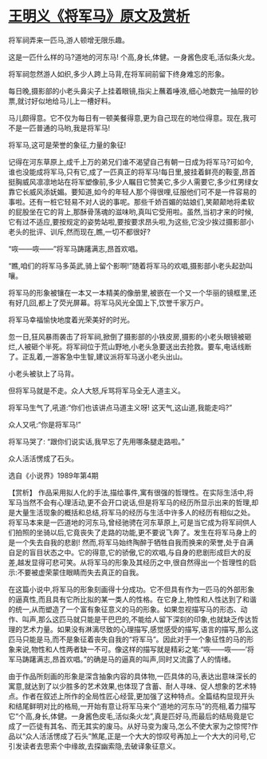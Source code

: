 # [王明义《将军马》原文及赏析](https://www.vrrw.net/wx/15299.html)

将军祠弄来一匹马,游人顿增无限乐趣。

这是一匹什么样的马?道地的河东马! 个高,身长,体健。一身酱色皮毛,活似条火龙。

将军祠忽然游人如织,多少人跨上马背,在将军祠前留下终身难忘的形象。

每日晚,摄影部的小老头鼻尖子上挂着眼镜,指尖上蘸着唾液,细心地数完一抽屉的钞票,就讨好似地给马儿上一槽好料。

马儿颇得意。它不仅为每日有一顿美餐得意,更为自己现在的地位得意。现在,我可不是一匹普通的马哟,我是将军马!

将军马,这可是荣誉的象征,力量的象征!

记得在河东草原上,成千上万的弟兄们谁不渴望自己有朝一日成为将军马?可如今,谁也没能成将军马,只有它,成了一匹真正的将军马!每日里,披挂着鲜亮的鞍銮,昂首挺胸威风凛凛地站在将军塑像前,多少人瞩目它赞美它,多少人需要它,多少红男绿女靠它长威风添妩媚。要知道,如今的年轻人那个得很哩,征服他们可不是一件容易的事啦。还有一桩它轻易不对人说的事呢。那些千娇百媚的姑娘们,笑颠颠地将柔软的屁股坐在它的背上,那酥骨荡魂的滋味哟,真叫它受用啦。虽然,当初才来的时候,它有过不适应,要按规定的姿势站啦,要按要求昂头啦,为这些,它没少挨过摄影部小老头的批评、训斥,然而现在,瞧,一切不都很好?

“咴——咴——”将军马踌躇满志,昂首欢唱。

“瞧,咱们的将军马多英武,骑上留个影啊!”随着将军马的欢唱,摄影部小老头起劲叫嚷。

将军马的形象被镶在一本又一本精美的像册里,被嵌在一个又一个华丽的镜框里,还有好几回,都上了荧光屏幕。将军马风光全国上下,饮誉千家万户。

将军马幸福愉快地度着光荣美好的时光。

忽一日,狂风暴雨袭击了将军祠,掀倒了摄影部的小铁皮房,摄影的小老头眼镜被砸烂,人被砸个半死。将军祠位于荒山野地,小老头急要送出去抢救。要车,电话线断了。正乱着,一游客急中生智,建议派将军马送小老头出山。

小老头被驮上了马背。

但将军马就是不走。众人大怒,斥骂将军马全无人道主义。

将军马生气了,吼道:“你们也该讲点马道主义呀! 这天气,这山道,我能走吗?”

众人又吼:“你是将军马!”

将军马哭了: “跟你们说实话,我早忘了先用哪条腿走路啦。”

众人活活愣成了石头。

选自《小说界》1989年第4期



【赏析】 作品采用拟人化的手法,描绘事件,寓有很强的哲理性。在实际生活中,将军马当然不会有心理活动,更不会开口说话,但是将军马的经历所显示出来的哲理,却是大量生活现象的概括和总结,将军马的经历与生活中许多人的经历有相似之处。将军马本来是一匹道地的河东马,曾经驰骋在河东草原上,可是当它成为将军祠供人们拍照的坐骑以后,它竟丧失了走路的功能,更不要说飞奔了。发生在将军马身上的是一个失去自我的悲剧! 然而,将军马始终陶醉于牺牲自我而换来的荣誉,处于自满自足的盲目状态之中。它的得意,它的骄傲,它的欢唱,与自身的悲剧形成巨大的反差,越发显得可悲可笑。从将军马的形象及其经历之中,很自然得出一个哲理性的启示:不要被虚荣蒙住眼睛而失去真正的自我。

在这篇小说中,将军马的形象刻画得十分成功。它不但具有作为一匹马的外部形象的逼真性,而且具有它所比拟的某一类人的性格。在它身上,物性和人性达到了和谐的统一,从而塑造了一个富有象征意义的马的形象。如果忽视描写马的形态、动作、叫声,那么这匹马就只能是干巴巴的,不能给人留下深刻的印象,也就缺乏传达哲理的艺术力量。如果没有淋漓尽致的心理描写,感觉感受的描写,语言的描写,那么这匹马只能是马,而不是象征着丧失自我的“将军马”。因此对于一个象征性的马的形象来说,物性和人性两者缺一不可。像这样的描写就是精彩之笔:“咴——咴——’将军马踌躇满志,昂首欢唱。”的确是马的逼真的叫声,同时又流露了人的情绪。

由于作品所刻画的形象是深含抽象内容的具体物,一匹具体的马,表达出意味深长的寓意,就达到了以少胜多的艺术效果,也体现了含蓄、耐人寻味、促人想象的艺术特点。作者在叙述上所作的全局性匠心经营,更加强了这种特点。全篇结构显现开头和结尾鲜明对比的格局,一开始有意让将军马来个“道地的河东马”的亮相,着力描写它“个高,身长,体健。一身酱色皮毛,活似条火龙”,真是匹好马,而最后的结局竟是它成了一匹徒有其名、而无其实的废马。从好马变为废马,怎么不使大家为之惊愕?作品以“众人活活愣成了石头”煞尾,正是一个大大的惊叹号再加上一个大大的问号,它引发读者去思索个中缘故,去探幽索隐,去破译象征意义。

